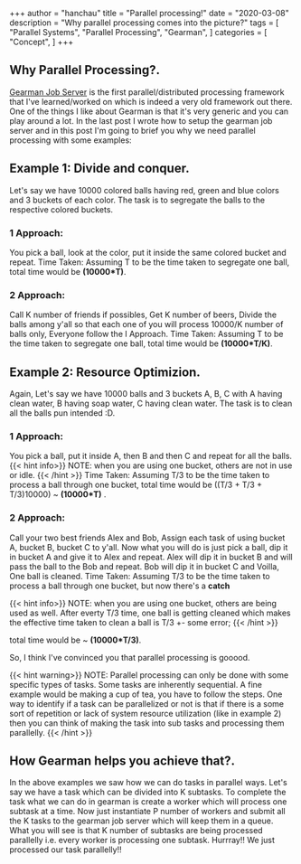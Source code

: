 +++
author = "hanchau"
title = "Parallel processing!"
date = "2020-03-08"
description = "Why parallel processing comes into the picture?"
tags = [
    "Parallel Systems",
    "Parallel Processing",
    "Gearman",
]
categories = [
    "Concept",
]
+++

## Why Parallel Processing?.

[Gearman Job Server](http://gearman.org/) is the first parallel/distributed processing framework that I've learned/worked on which is indeed a very old framework out there.
One of the things I like about Gearman is that it's very generic and you can play around a lot.
In the last post I wrote how to setup the gearman job server and in this post I'm going to brief you why we need parallel processing with some examples:

## Example 1: Divide and conquer.

Let's say we have 10000 colored balls having red, green and blue colors and 3 buckets of each color. The task is to segregate the balls to the respective colored buckets.

### 1 Approach:

You pick a ball, look at the color, put it inside the same colored bucket and repeat.
Time Taken: Assuming T to be the time taken to segregate one ball, total time would be **(10000*T)**.


### 2 Approach:

Call K number of friends if possibles, Get K number of beers, Divide the balls among y'all so that each one of you will process 10000/K number of balls only, Everyone follow the I Approach.
Time Taken: Assuming T to be the time taken to segregate one ball, total time would be **(10000*T/K)**.



## Example 2: Resource Optimizion.

Again, Let's say we have 10000 balls and 3 buckets A, B, C with A having clean water, B having soap water, C having clean water. The task is to clean all the balls pun intended :D.

### 1 Approach:

You pick a ball, put it inside A, then B and then C and repeat for all the balls.
{{< hint info>}}
NOTE: when you are using one bucket, others are not in use or idle.
{{< /hint >}}
Time Taken: Assuming T/3 to be the time taken to process a ball through one bucket, total time would be ((T/3 + T/3 + T/3)10000) ~ **(10000*T)** .


### 2 Approach:

Call your two best friends Alex and Bob, Assign each task of using bucket A, bucket B, bucket C to y'all.
Now what you will do is just pick a ball, dip it in bucket A and give it to Alex and repeat.
Alex will dip it in bucket B and will pass the ball to the Bob and repeat.
Bob will dip it in bucket C and Voilla, One ball is cleaned.
Time Taken: Assuming T/3 to be the time taken to process a ball through one bucket, but now there's a **catch**

{{< hint info>}}
NOTE: when you are using one bucket, others are being used as well.
After everty T/3 time, one ball is getting cleaned which makes the effective time taken to clean a ball is T/3 +- some error;
{{< /hint >}}

total time would be ~ **(10000*T/3)**.


So, I think I've convinced you that parallel processing is gooood.

{{< hint warning>}}
NOTE: Parallel processing can only be done with some specific types of tasks. Some tasks are inherently sequential. A fine example would be making a cup of tea, you have to follow the steps. One way to identify if a task can be parallelized or not is that if there is a some sort of repetition or lack of system resource utilization (like in example 2) then you can think of making the task into sub tasks and processing them parallelly.
{{< /hint >}}


## How Gearman helps you achieve that?.

In the above examples we saw how we can do tasks in parallel ways. Let's say we have a task which can be divided into K subtasks. To complete the task what we can do in gearman is create a worker which will process one subtask at a time. Now just instantiate P number of workers and submit all the K tasks to the gearman job server which will keep them in a queue. What you will see is that K number of subtasks are being processed parallelly i.e. every worker is processing one subtask. Hurrray!! We just processed our task parallelly!!
